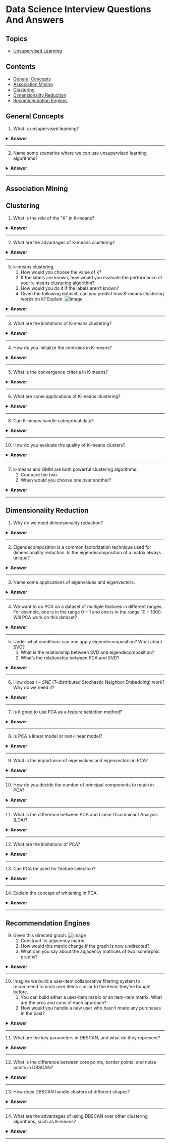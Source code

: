 # Data Science Interview Questions And Answers

Topics
---

- [Unsupervised Learning](#unsupervised-learning)

Contents
---
- [General Concepts](#general-concepts)
- [Association Mining](#association-mining)
- [Clustering](#clustering)
- [Dimensionality Reduction](#dimensionality-reduction)
- [Recommendation Engines](#recommendation-engines)


## General Concepts

1. What is unsupervised learning?

<details><summary><b>Answer</b></summary>



</details>

---

2. Name some scenarios where we can use unsupervised learning algorithms?


<details><summary><b>Answer</b></summary>



</details>

---



## Association Mining

## Clustering

1. What is the role of the "K" in K-means?

<details><summary><b>Answer</b></summary>



</details>

---


2. What are the advantages of K-means clustering?

<details><summary><b>Answer</b></summary>



</details>

---


5. k-means clustering.
    1. How would you choose the value of k?
    1. If the labels are known, how would you evaluate the performance of your k-means clustering algorithm?
    1. How would you do it if the labels aren’t known?
    1. Given the following dataset, can you predict how K-means clustering works on it? Explain.
    ![image](img/k_means.png)

<details><summary><b>Answer</b></summary>



</details>

---


3. What are the limitations of K-means clustering?

<details><summary><b>Answer</b></summary>



</details>

---


4. How do you initialize the centroids in K-means?

<details><summary><b>Answer</b></summary>



</details>

---


5. What is the convergence criteria in K-means?

<details><summary><b>Answer</b></summary>



</details>

---


6. What are some applications of K-means clustering?

<details><summary><b>Answer</b></summary>



</details>

---


8. Can K-means handle categorical data?

<details><summary><b>Answer</b></summary>



</details>

---


10. How do you evaluate the quality of K-means clusters?

<details><summary><b>Answer</b></summary>



</details>

---


7. k-means and GMM are both powerful clustering algorithms.
    1. Compare the two.
    1. When would you choose one over another?


<details><summary><b>Answer</b></summary>



</details>

---

## Dimensionality Reduction

1. Why do we need dimensionality reduction?

<details><summary><b>Answer</b></summary>



</details>

---


2. Eigendecomposition is a common factorization technique used for dimensionality reduction. Is the eigendecomposition of a matrix always unique?

<details><summary><b>Answer</b></summary>



</details>

---


3. Name some applications of eigenvalues and eigenvectors.

<details><summary><b>Answer</b></summary>



</details>

---


4. We want to do PCA on a dataset of multiple features in different ranges. For example, one is in the range $0-1$ and one is in the range $10 - 1000$. Will PCA work on this dataset?

<details><summary><b>Answer</b></summary>



</details>

---


5. Under what conditions can one apply eigendecomposition? What about SVD?
    1. What is the relationship between SVD and eigendecomposition?
    1. What’s the relationship between PCA and SVD?

<details><summary><b>Answer</b></summary>



</details>

---


6. How does $t-SNE$ (T-distributed Stochastic Neighbor Embedding) work? Why do we need it?

<details><summary><b>Answer</b></summary>



</details>

---


7. Is it good to use PCA as a feature selection method?

<details><summary><b>Answer</b></summary>



</details>

---


8. Is PCA a linear model or non-linear model?

<details><summary><b>Answer</b></summary>



</details>

---


9. What is the importance of eigenvalues and eigenvectors in PCA?

<details><summary><b>Answer</b></summary>



</details>

---


10. How do you decide the number of principal components to retain in PCA?

<details><summary><b>Answer</b></summary>



</details>

---


11. What is the difference between PCA and Linear Discriminant Analysis (LDA)?

<details><summary><b>Answer</b></summary>



</details>

---


12. What are the limitations of PCA?

<details><summary><b>Answer</b></summary>



</details>

---


13. Can PCA be used for feature selection?

<details><summary><b>Answer</b></summary>



</details>

---


14. Explain the concept of whitening in PCA.

<details><summary><b>Answer</b></summary>



</details>

---


## Recommendation Engines

9. Given this directed graph.
    ![image](assets/dag.png)
    1. Construct its adjacency matrix.
    1. How would this matrix change if the graph is now undirected?
    1. What can you say about the adjacency matrices of two isomorphic graphs?

<details><summary><b>Answer</b></summary>



</details>

---


10. Imagine we build a user-item collaborative filtering system to recommend to each user items similar to the items they’ve bought before.
    1. You can build either a user-item matrix or an item-item matrix. What are the pros and cons of each approach?
    1. How would you handle a new user who hasn’t made any purchases in the past?

<details><summary><b>Answer</b></summary>



</details>

---


11. What are the key parameters in DBSCAN, and what do they represent?

<details><summary><b>Answer</b></summary>



</details>

---


12. What is the difference between core points, border points, and noise points in DBSCAN?

<details><summary><b>Answer</b></summary>



</details>

---


13. How does DBSCAN handle clusters of different shapes?

<details><summary><b>Answer</b></summary>



</details>

---


14. What are the advantages of using DBSCAN over other clustering algorithms, such as K-means?

<details><summary><b>Answer</b></summary>



</details>

---

